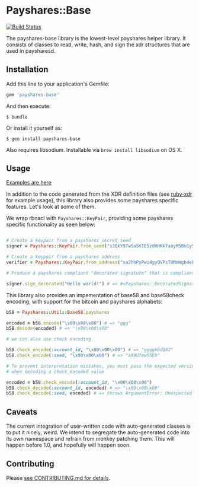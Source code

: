 # Payshares::Base

[![Build Status](https://travis-ci.org/payshares/ruby-payshares-base.svg)](https://travis-ci.org/payshares/ruby-payshares-base)

The payshares-base library is the lowest-level payshares helper library.  It consists of classes
to read, write, hash, and sign the xdr structures that are used in paysharesd.

## Installation

Add this line to your application's Gemfile:

```ruby
gem 'payshares-base'
```

And then execute:

    $ bundle

Or install it yourself as:

    $ gem install payshares-base

Also requires libsodium. Installable via `brew install libsodium` on OS X.

## Usage

[Examples are here](examples)

In addition to the code generated from the XDR definition files (see [ruby-xdr](https://github.com/payshares/ruby-xdr) for example usage), this library also provides some payshares specific features.  Let's look at some of them.

We wrap rbnacl with `Payshares::KeyPair`, providing some payshares specific functionality as seen below:

```ruby

# Create a keypair from a payshares secret seed
signer = Payshares::KeyPair.from_seed("s3QkY97wSa5KTE5zdUHKk7aoyM5Bm1ySzV7bgkCdRLpGK7ptRu6")

# Create a keypair from a payshares address
verifier = Payshares::KeyPair.from_address("xa2hhPxPwi4gyQVPsTUMmWgb4eBkDN8SJA")

# Produce a payshares compliant "decorated signature" that is compliant with payshares transactions

signer.sign_decorated("Hello world!") # => #<Payshares::DecoratedSignature ...>

```

This library also provides an impementation of base58 and base58check encoding, with support for the bitcoin and payshares alphabets:

```ruby
b58 = Payshares::Util::Base58.payshares

encoded = b58.encode("\x00\x00\x00") # => "ggg"
b58.decode(encoded) # => "\x00\x00\x00"

# we can also use check encoding

b58.check_encode(:account_id, "\x00\x00\x00") # => "gggghbdQd2"
b58.check_encode(:seed, "\x00\x00\x00") # => "aX9UTew55Eh"

# To prevent interpretation mistakes, you must pass the expected version byte
# when decoding a check_encoded value

encoded = b58.check_encode(:account_id, "\x00\x00\x00")
b58.check_decode(:account_id, encoded) # => "\x00\x00\x00"
b58.check_decode(:seed, encoded) # => throws ArgumentError: Unexpected version: :account_id

```

## Caveats

The current integration of user-written code with auto-generated classes is to put it nicely, weird.  We intend to segregate the auto-generated code into its own namespace and refrain from monkey patching them.  This will happen before 1.0, and hopefully will happen soon.

## Contributing

Please [see CONTRIBUTING.md for details](CONTRIBUTING.md).

